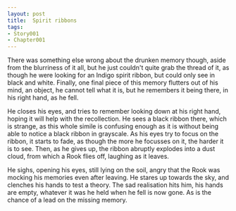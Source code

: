 ```yaml
---
layout: post
title:  Spirit ribbons
tags:
- Story001
- Chapter001
---
```


There was something else wrong about the drunken memory though, aside from the blurriness of it all, but he just couldn't quite grab the thread of it, as though he were looking for an Indigo spirit ribbon, but could only see in black and white.  Finally, one final piece of this memory flutters out of his mind, an object, he cannot tell what it is, but he remembers it being there, in his right hand, as he fell.

He closes his eyes, and tries to remember looking down at his right hand, hoping it will help with the recollection.  He sees a black ribbon there, which is strange, as this whole simile is confusing enough as it is without being able to notice a black ribbon in grayscale.  As his eyes try to focus on the ribbon, it starts to fade, as though the more he focusses on it, the harder it is to see.  Then, as he gives up, the ribbon abruptly explodes into a dust cloud, from which a Rook flies off, laughing as it leaves.

He sighs, opening his eyes, still lying on the soil, angry that the Rook was mocking his memories even after leaving.  He stares up towards the sky, and clenches his hands to test a theory.  The sad realisation hits him, his hands are empty, whatever it was he held when he fell is now gone.  As is the chance of a lead on the missing memory.